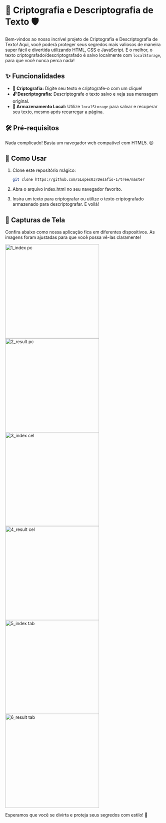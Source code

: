 # 🎉 Criptografia e Descriptografia de Texto 🛡️

Bem-vindos ao nosso incrível projeto de Criptografia e Descriptografia de Texto! Aqui, você poderá proteger seus segredos mais valiosos de maneira super fácil e divertida utilizando HTML, CSS e JavaScript. E o melhor, o texto criptografado/descriptografado é salvo localmente com `localStorage`, para que você nunca perca nada!

## ✨ Funcionalidades

- **🔐 Criptografia:** Digite seu texto e criptografe-o com um clique!
- **🔓 Descriptografia:** Descriptografe o texto salvo e veja sua mensagem original.
- **💾 Armazenamento Local:** Utilize `localStorage` para salvar e recuperar seu texto, mesmo após recarregar a página.

## 🛠️ Pré-requisitos

Nada complicado! Basta um navegador web compatível com HTML5. 😉

## 🚀 Como Usar

1. Clone este repositório mágico:

   ```bash
   git clone https://github.com/SLopes03/Desafio-1/tree/master

2. Abra o arquivo index.html no seu navegador favorito.

3. Insira um texto para criptografar ou utilize o texto criptografado armazenado para descriptografar. E voilà!

## 📸 Capturas de Tela

Confira abaixo como nossa aplicação fica em diferentes dispositivos. As imagens foram ajustadas para que você possa vê-las claramente!

<img src="https://github.com/user-attachments/assets/24861343-a686-48db-aae5-5108d166a460" alt="1_index pc" width="300px">

<img src="https://github.com/user-attachments/assets/0f33ff27-05b1-4b9e-af59-cb80c78b5fae" alt="2_result pc" width="300px">

<img src="https://github.com/user-attachments/assets/d14ffc96-d2b6-434c-9181-df6f9222b08c" alt="3_index cel" width="300px">

<img src="https://github.com/user-attachments/assets/7ffeea55-c8fc-41e6-afed-d12607cdd621" alt="4_result cel" width="300px">

<img src="https://github.com/user-attachments/assets/c3be3519-a408-44bd-8de0-9eacdba9f597" alt="5_index tab" width="300px">

<img src="https://github.com/user-attachments/assets/85de5a1f-70a1-4380-8ccd-4431b24e26c2" alt="6_result tab" width="300px">

Esperamos que você se divirta e proteja seus segredos com estilo! 💫
